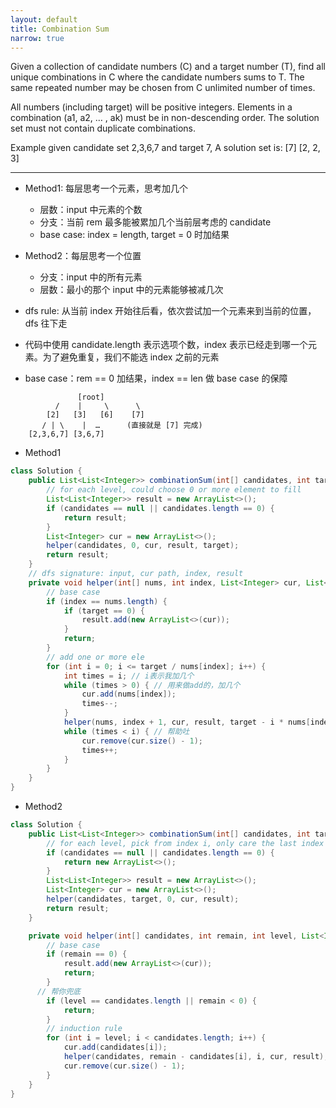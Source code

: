 ```yaml
---
layout: default
title: Combination Sum
narrow: true
---
```


Given a collection of candidate numbers (C) and a target number (T), find all unique combinations in C where the candidate numbers sums to T. The same repeated number may be chosen from C unlimited number of times.

All numbers (including target) will be positive integers.
Elements in a combination (a1, a2, … , ak) must be in non-descending order.
The solution set must not contain duplicate combinations.

Example
given candidate set 2,3,6,7 and target 7,
A solution set is:
[7]
[2, 2, 3]

---

- Method1: 每层思考一个元素，思考加几个

  - 层数：input 中元素的个数
  - 分支：当前 rem 最多能被累加几个当前层考虑的 candidate
  - base case: index = length, target = 0 时加结果

- Method2：每层思考一个位置
  - 分支：input 中的所有元素
  - 层数：最小的那个 input 中的元素能够被减几次
- dfs rule: 从当前 index 开始往后看，依次尝试加一个元素来到当前的位置，dfs 往下走
- 代码中使用 candidate.length 表示选项个数，index 表示已经走到哪一个元素。为了避免重复，我们不能选 index 之前的元素
- base case：rem == 0 加结果，index == len 做 base case 的保障

```
               [root]
          /    |     \      \
        [2]   [3]   [6]    [7]
       / | \    |  …      (直接就是 [7] 完成)
    [2,3,6,7] [3,6,7]

```

- Method1

```java
class Solution {
    public List<List<Integer>> combinationSum(int[] candidates, int target) {
        // for each level, could choose 0 or more element to fill
        List<List<Integer>> result = new ArrayList<>();
        if (candidates == null || candidates.length == 0) {
            return result;
        }
        List<Integer> cur = new ArrayList<>();
        helper(candidates, 0, cur, result, target);
        return result;
    }
    // dfs signature: input, cur path, index, result
    private void helper(int[] nums, int index, List<Integer> cur, List<List<Integer>> result, int target) {
        // base case
        if (index == nums.length) {
            if (target == 0) {
                result.add(new ArrayList<>(cur));
            }
            return;
        }
        // add one or more ele
        for (int i = 0; i <= target / nums[index]; i++) {
            int times = i; // i表示我加几个
            while (times > 0) { // 用来做add的，加几个
                cur.add(nums[index]);
                times--;
            }
            helper(nums, index + 1, cur, result, target - i * nums[index]);
            while (times < i) { // 帮助吐
                cur.remove(cur.size() - 1);
                times++;
            }
        }
    }
}
```

- Method2

```java
class Solution {
    public List<List<Integer>> combinationSum(int[] candidates, int target) {
        // for each level, pick from index i, only care the last index we pick
        if (candidates == null || candidates.length == 0) {
            return new ArrayList<>();
        }
        List<List<Integer>> result = new ArrayList<>();
        List<Integer> cur = new ArrayList<>();
        helper(candidates, target, 0, cur, result);
        return result;
    }

    private void helper(int[] candidates, int remain, int level, List<Integer> cur, List<List<Integer>> result) {
        // base case
        if (remain == 0) {
            result.add(new ArrayList<>(cur));
            return;
        }
	  // 帮你兜底
        if (level == candidates.length || remain < 0) {
            return;
        }
        // induction rule
        for (int i = level; i < candidates.length; i++) {
            cur.add(candidates[i]);
            helper(candidates, remain - candidates[i], i, cur, result);
            cur.remove(cur.size() - 1);
        }
    }
}
```
